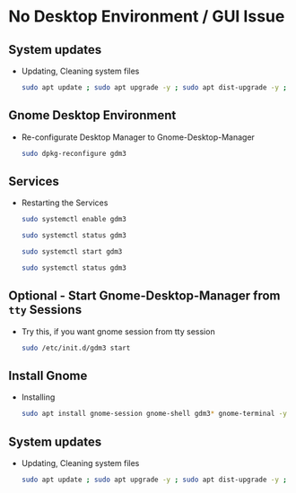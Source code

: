 # No Desktop Environment / GUI Issue

## System updates

+ Updating, Cleaning system files

    ```bash
    sudo apt update ; sudo apt upgrade -y ; sudo apt dist-upgrade -y ; sudo apt autoremove -y ; sudo apt autoclean -y
    ```

## Gnome Desktop Environment
    
+ Re-configurate Desktop Manager to Gnome-Desktop-Manager

    ```bash
    sudo dpkg-reconfigure gdm3
    ```

## Services

+ Restarting the Services

    ```bash
    sudo systemctl enable gdm3
    ```

    ```bash
    sudo systemctl status gdm3
    ```

    ```bash
    sudo systemctl start gdm3
    ```
    
    ```bash
    sudo systemctl status gdm3
    ```

## Optional - Start Gnome-Desktop-Manager from `tty` Sessions

+ Try this, if you want gnome session from tty session

    ```bash
    sudo /etc/init.d/gdm3 start
    ```

## Install Gnome

+ Installing

    ```bash
    sudo apt install gnome-session gnome-shell gdm3* gnome-terminal -y
    ```

## System updates

+ Updating, Cleaning system files

    ```bash
    sudo apt update ; sudo apt upgrade -y ; sudo apt dist-upgrade -y ; sudo apt autoremove -y ; sudo apt autoclean -y
    ```
